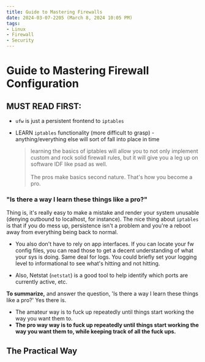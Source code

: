 ```yaml
---
title: Guide to Mastering Firewalls
date: 2024-03-07-2205 (March 8, 2024 10:05 PM)
tags: 
- Linux
- Firewall
- Security
---
```


# Guide to Mastering Firewall Configuration
## MUST READ FIRST:
- `ufw` is just a persistent frontend to `iptables`
- LEARN `iptables` functionality (more difficult to grasp) - anything/everything else will sort of fall into place in time

  > learning the basics of iptables will allow you to not only implement custom and rock solid firewall rules, but it will give you a leg up on software IDF like psad as well.
  > <br><br>
  > The pros make basics second nature. That's how you become a pro.

### "Is there a way I learn these things like a pro?"
Thing is, it's really easy to make a mistake and render your system unusable (denying outbound to localhost, for instance). The nice thing about `iptables` is that if you do mess up, persistence isn't a problem and you're a reboot away from everything being back to normal.
 
- You also don't have to rely on app interfaces. If you can locate your fw config files, you can read those to get a decent understanding of what your sys is doing. Same deal for logs. You could briefly set your logging level to informational to see what's hitting and not hitting.
 
- Also, Netstat (`netstat`) is a good tool to help identify which ports are currently active, etc.
 
**To summarize,** and answer the question, 'Is there a way I learn these things like a pro?' Yes there is. 
- The amateur way is to fuck up repeatedly until things start working the way you want them to. 
- **The pro way way is to fuck up repeatedly until things start working the way you want them to, while keeping track of all the fuck ups.**
 
## The Practical Way
<!-- TODO: add guide here-->
